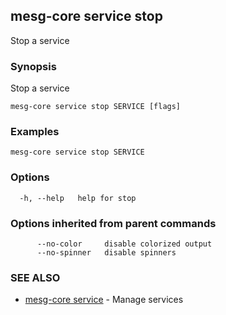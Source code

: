 ## mesg-core service stop

Stop a service

### Synopsis

Stop a service

```
mesg-core service stop SERVICE [flags]
```

### Examples

```
mesg-core service stop SERVICE
```

### Options

```
  -h, --help   help for stop
```

### Options inherited from parent commands

```
      --no-color     disable colorized output
      --no-spinner   disable spinners
```

### SEE ALSO

* [mesg-core service](mesg-core_service.md)	 - Manage services

